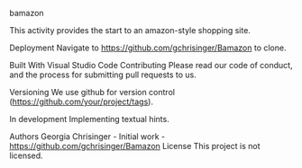 bamazon

This activity provides the start to an amazon-style shopping site.

Deployment
Navigate to https://github.com/gchrisinger/Bamazon to clone.

Built With
Visual Studio Code
Contributing
Please read our code of conduct, and the process for submitting pull requests to us.

Versioning
We use github for version control (https://github.com/your/project/tags).

In development
Implementing textual hints.

Authors
Georgia Chrisinger - Initial work - https://github.com/gchrisinger/Bamazon
License
This project is not licensed.